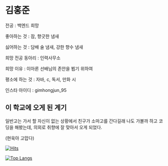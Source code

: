 # 김홍준
전공 : 백엔드 희망

좋아하는 것 : 잠, 향긋한 냄새

싫어하는 것 : 담배 술 냄새, 강한 향수 냄새

희망 전공 동아리 : 인력사무소

희망 이유 : 이아론 선배님의 존안을 뵙기 위하여

평소에 하는 것 : 자바, c, 독서, 만화 시

인스타 아이디 : gimhongjun_95

## 이 학교에 오게 된 계기

일반고는 가서 할 자신이 없는 상황에서 친구가 소마고를 간다길래 나도 가볼까 하고 코딩을 해봤는데, 의외로 취향에 잘 맞아서 오게 되었다.

(현욱아 고맙다)


[![Hits](https://hits.seeyoufarm.com/api/count/incr/badge.svg?url=https%3A%2F%2Fgithub.com%2Fbost02%2Fbost02%2Fblob%2Fmain%2FREADME.md&count_bg=%2379C83D&title_bg=%232EF9EB&icon=&icon_color=%23E7E7E7&title=hits&edge_flat=false)](https://hits.seeyoufarm.com)


[![Top Langs](https://github-readme-stats.vercel.app/api/top-langs/?username=bost02&langs_count=8)](https://github.com/bost02/github-readme-stats)
